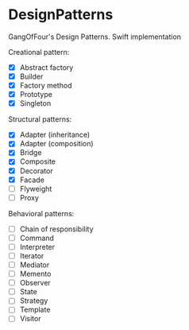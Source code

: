 # DesignPatterns
GangOfFour's Design Patterns. Swift implementation

Creational pattern:
- [x] Abstract factory
- [x] Builder 
- [x] Factory method
- [x] Prototype
- [x] Singleton

Structural patterns:
- [x] Adapter (inheritance)
- [x] Adapter (composition)
- [x] Bridge
- [x] Composite
- [x] Decorator
- [x] Facade
- [ ] Flyweight
- [ ] Proxy

Behavioral patterns:
- [ ] Chain of responsibility
- [ ] Command
- [ ] Interpreter
- [ ] Iterator
- [ ] Mediator
- [ ] Memento
- [ ] Observer
- [ ] State
- [ ] Strategy
- [ ] Template
- [ ] Visitor
